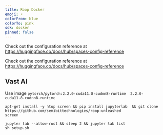 ```yaml
---
title: Roop Docker
emoji: ⚡
colorFrom: blue
colorTo: pink
sdk: docker
pinned: false
---
```


Check out the configuration reference at https://huggingface.co/docs/hub/spaces-config-reference

Check out the configuration reference at https://huggingface.co/docs/hub/spaces-config-reference

## Vast AI

Use image `pytorch/pytorch:2.2.0-cuda11.8-cudnn8-runtime  2.2.0-cuda11.8-cudnn8-runtime`

```
apt-get install -y htop screen && pip install jupyterlab  && git clone https://github.com/semibittechnologies/roop-unleashed
screen

jupyter lab --allow-root && sleep 2 && jupyter lab list
sh setup.sh
```
